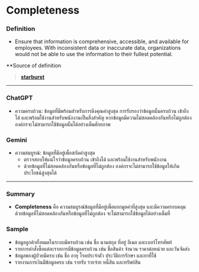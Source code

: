 # **Completeness**

### **Definition**
- Ensure that information is comprehensive, accessible, and available for employees. With inconsistent data or inaccurate data, organizations would not be able to use the information to their fullest potential.

**Source of definition
> **[starburst](https://www.starburst.io/data-glossary/data-quality/)**
---

### **ChatGPT**
- ความครบถ้วน: ข้อมูลที่มีพร้อมสำหรับการดึงคุณค่าสูงสุด
  การรับรองว่าข้อมูลนั้นครบถ้วน เข้าถึงได้ และพร้อมใช้งานสำหรับพนักงานเป็นสิ่งสำคัญ หากข้อมูลมีความไม่สอดคล้องกันหรือไม่ถูกต้อง องค์กรจะไม่สามารถใช้ข้อมูลนั้นได้อย่างเต็มศักยภาพ

### **Gemini**
- ความสมบูรณ์: ข้อมูลที่มีอยู่เพื่อสกัดค่าสูงสุด
    - ตรวจสอบให้แน่ใจว่าข้อมูลครบถ้วน เข้าถึงได้ และพร้อมใช้งานสำหรับพนักงาน
    - ด้วยข้อมูลที่ไม่สอดคล้องกันหรือข้อมูลที่ไม่ถูกต้อง องค์กรจะไม่สามารถใช้ข้อมูลให้เกิดประโยชน์สูงสุดได้

---

### **Summary**
- **Completeness** คือ ความสมบูรณ์ข้อมูลที่มีอยู่เพื่อแยกมูลค่าที่สูงสุด และมีความครอบคลุม ด้วยข้อมูลที่ไม่สอดคล้องกันหรือข้อมูลที่ไม่ถูกต้อง จะไม่สามารถใช้ข้อมูลได้อย่างเต็มที่

### **Sample**
-  ข้อมูลลูกค้าทั้งหมดในระบบมีครบถ้วน เช่น ชื่อ นามสกุล ที่อยู่ อีเมล และเบอร์โทรศัพท์
-  รายการคำสั่งซื้อแต่ละรายการมีข้อมูลครบถ้วน เช่น ชื่อสินค้า จำนวน ราคาต่อหน่วย และวันจัดส่ง
-  ข้อมูลของผู้ป่วยมีครบ เช่น ชื่อ อายุ โรคประจำตัว ประวัติการรักษา และยาที่ใช้
-  รายงานการเงินมีข้อมูลครบ เช่น รายรับ รายจ่าย หนี้สิน และทรัพย์สิน


